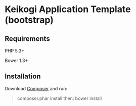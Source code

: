 Keikogi Application Template (bootstrap)
========================================

Requirements
------------
PHP 5.3+

Bower 1.3+

Installation
------------
Download <a href="https://getcomposer.org/download/">Composer</a> and run:
> composer.phar install
then:
> bower install
